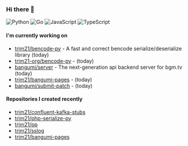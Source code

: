 ### Hi there 👋

![Python](https://img.shields.io/badge/python-3670A0?style=for-the-badge&logo=python&logoColor=ffdd54)
![Go](https://img.shields.io/badge/go-%2300ADD8.svg?style=for-the-badge&logo=go&logoColor=white)
![JavaScript](https://img.shields.io/badge/javascript-%23323330.svg?style=for-the-badge&logo=javascript&logoColor=%23F7DF1E)
![TypeScript](https://img.shields.io/badge/typescript-%23007ACC.svg?style=for-the-badge&logo=typescript&logoColor=white)

#### I'm currently working on

- [trim21/bencode-py](https://github.com/trim21/bencode-py) - A fast and correct bencode serialize/deserialize library (today)
- [trim21-org/bencode-py](https://github.com/trim21-org/bencode-py) -  (today)
- [bangumi/server](https://github.com/bangumi/server) - The next-generation api backend server for bgm.tv (today)
- [trim21/bangumi-pages](https://github.com/trim21/bangumi-pages) -  (today)
- [bangumi/submit-patch](https://github.com/bangumi/submit-patch) -  (today)

#### Repositories I created recently

- [trim21/confluent-kafka-stubs](https://github.com/trim21/confluent-kafka-stubs)
- [trim21/php-serialize-py](https://github.com/trim21/php-serialize-py)
- [trim21/pp](https://github.com/trim21/pp)
- [trim21/sslog](https://github.com/trim21/sslog)
- [trim21/bangumi-pages](https://github.com/trim21/bangumi-pages)

